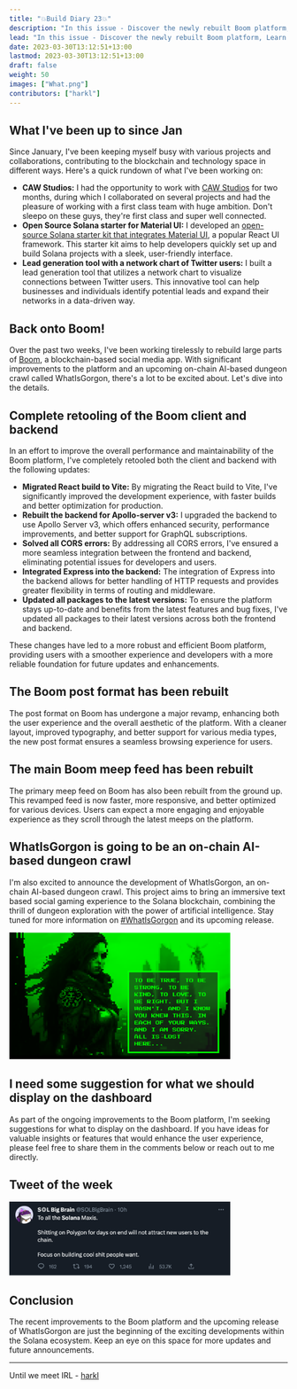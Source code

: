 ```yaml
---
title: "💥Build Diary 23💥"
description: "In this issue - Discover the newly rebuilt Boom platform, Learn about the upcoming on-chain AI-based dungeon crawl, Input on the Dashboard"
lead: "In this issue - Discover the newly rebuilt Boom platform, Learn about the upcoming on-chain AI-based dungeon crawl, Input on the Dashboard"
date: 2023-03-30T13:12:51+13:00
lastmod: 2023-03-30T13:12:51+13:00
draft: false
weight: 50
images: ["What.png"]
contributors: ["harkl"]
---
```


## What I've been up to since Jan

Since January, I've been keeping myself busy with various projects and collaborations, contributing to the blockchain and technology space in different ways. Here's a quick rundown of what I've been working on:

- **CAW Studios:** I had the opportunity to work with [CAW Studios](https://twitter.com/CAW_studio) for two months, during which I collaborated on several projects and had the pleasure of working with a first class team with huge ambition. Don't sleepo on these guys, they're first class and super well connected.
- **Open Source Solana starter for Material UI:** I developed an [open-source Solana starter kit that integrates Material UI](https://github.com/h4rkl/solana-mui-dapp-scaffold), a popular React UI framework. This starter kit aims to help developers quickly set up and build Solana projects with a sleek, user-friendly interface.
- **Lead generation tool with a network chart of Twitter users:** I built a lead generation tool that utilizes a network chart to visualize connections between Twitter users. This innovative tool can help businesses and individuals identify potential leads and expand their networks in a data-driven way.

## Back onto Boom!

Over the past two weeks, I've been working tirelessly to rebuild large parts of [Boom](https://boom.army), a blockchain-based social media app. With significant improvements to the platform and an upcoming on-chain AI-based dungeon crawl called WhatIsGorgon, there's a lot to be excited about. Let's dive into the details.

## Complete retooling of the Boom client and backend

In an effort to improve the overall performance and maintainability of the Boom platform, I've completely retooled both the client and backend with the following updates:

- **Migrated React build to Vite:** By migrating the React build to Vite, I've significantly improved the development experience, with faster builds and better optimization for production.
- **Rebuilt the backend for Apollo-server v3:** I upgraded the backend to use Apollo Server v3, which offers enhanced security, performance improvements, and better support for GraphQL subscriptions.
- **Solved all CORS errors:** By addressing all CORS errors, I've ensured a more seamless integration between the frontend and backend, eliminating potential issues for developers and users.
- **Integrated Express into the backend:** The integration of Express into the backend allows for better handling of HTTP requests and provides greater flexibility in terms of routing and middleware.
- **Updated all packages to the latest versions:** To ensure the platform stays up-to-date and benefits from the latest features and bug fixes, I've updated all packages to their latest versions across both the frontend and backend.

These changes have led to a more robust and efficient Boom platform, providing users with a smoother experience and developers with a more reliable foundation for future updates and enhancements.

## The Boom post format has been rebuilt

The post format on Boom has undergone a major revamp, enhancing both the user experience and the overall aesthetic of the platform. With a cleaner layout, improved typography, and better support for various media types, the new post format ensures a seamless browsing experience for users.

## The main Boom meep feed has been rebuilt

The primary meep feed on Boom has also been rebuilt from the ground up. This revamped feed is now faster, more responsive, and better optimized for various devices. Users can expect a more engaging and enjoyable experience as they scroll through the latest meeps on the platform.

## WhatIsGorgon is going to be an on-chain AI-based dungeon crawl

I'm also excited to announce the development of WhatIsGorgon, an on-chain AI-based dungeon crawl. This project aims to bring an immersive text based social gaming experience to the Solana blockchain, combining the thrill of dungeon exploration with the power of artificial intelligence. Stay tuned for more information on [#WhatIsGorgon](https://twitter.com/search?q=%23WhatIsGorgon&src=typed_query&f=top) and its upcoming release.

<img src="betrue.png" alt="Be true" width="400"/>

## I need some suggestion for what we should display on the dashboard

As part of the ongoing improvements to the Boom platform, I'm seeking suggestions for what to display on the dashboard. If you have ideas for valuable insights or features that would enhance the user experience, please feel free to share them in the comments below or reach out to me directly.

## Tweet of the week

<img src="tweet-day.png" alt="Big brain" width="400"/>

## Conclusion

The recent improvements to the Boom platform and the upcoming release of WhatIsGorgon are just the beginning of the exciting developments within the Solana ecosystem. Keep an eye on this space for more updates and future announcements.

<hr>

Until we meet IRL - [harkl](https://boom.army/harkl)
